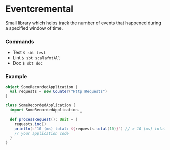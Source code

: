 # Eventcremental

Small library which helps track the number of events that happened during a specified window of time.

### Commands
- Test `$ sbt test`
- Lint `$ sbt scalafmtAll`
- Doc `$ sbt doc`

### Example
```scala
object SomeRecordedApplication {
  val requests = new Counter("Http Requests")
}

class SomeRecordedApplication {
  import SomeRecordedApplication._

  def processRequest(): Unit = {
    requests.inc()
    println(s"10 (ms) total: ${requests.total(10)}") // > 10 (ms) total: 1
    // your application code
  }
}
```
